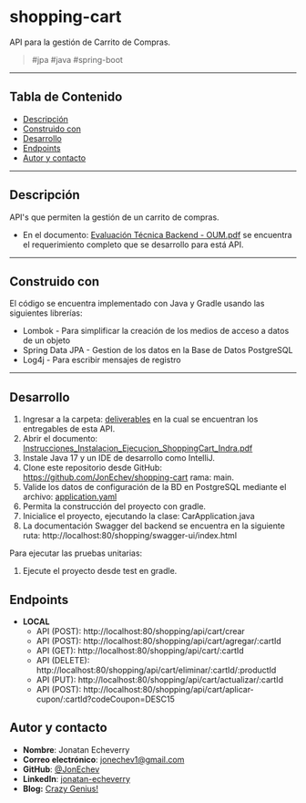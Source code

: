 # shopping-cart

API para la gestión de Carrito de Compras.

> <p>#jpa #java #spring-boot </p>

---

## Tabla de Contenido

- [Descripción](#descripción)
- [Construido con](#construido-con)
- [Desarrollo](#desarrollo)
- [Endpoints](#endpoints)
- [Autor y contacto](#autor-y-contacto)

---

## Descripción

API's que permiten la gestión de un carrito de compras. 

- En el documento: [Evaluación Técnica Backend - OUM.pdf](https://github.com/JonEchev/shopping-cart/blob/main/requirement_document/Evaluaci%C3%B3n%20T%C3%A9cnica%20Backend%20-%20OUM.pdf) se encuentra el requerimiento completo que se desarrollo para está API.

---

## Construido con

El código se encuentra implementado con Java y Gradle usando las siguientes librerías:

- Lombok - Para simplificar la creación de los medios de acceso a datos de un objeto
- Spring Data JPA - Gestion de los datos en la Base de Datos PostgreSQL
- Log4j - Para escribir mensajes de registro

---

## Desarrollo
1. Ingresar a la carpeta: [deliverables](https://github.com/JonEchev/shopping-cart/tree/main/deliverables) en la cual se encuentran los entregables de esta API.
2. Abrir el documento: [Instrucciones_Instalacion_Ejecucion_ShoppingCart_Indra.pdf](https://github.com/JonEchev/shopping-cart/blob/main/deliverables/Instrucciones_Instalacion_Ejecucion_ShoppingCart_Indra.pdf)
3. Instale Java 17 y un IDE de desarrollo como IntelliJ.
4. Clone este repositorio desde GitHub: https://github.com/JonEchev/shopping-cart rama: main.
5. Valide los datos de configuración de la BD en PostgreSQL mediante el archivo: [application.yaml](https://github.com/JonEchev/shopping-cart/blob/main/src/main/resources/application.yaml)
6. Permita la construcción del proyecto con gradle.
7. Inicialice el proyecto, ejecutando la clase: CarApplication.java
8. La documentación Swagger del backend se encuentra en la siguiente ruta: http://localhost:80/shopping/swagger-ui/index.html

Para ejecutar las pruebas unitarias:
1. Ejecute el proyecto desde test en gradle.

## Endpoints

- **LOCAL**
    - API (POST): http://localhost:80/shopping/api/cart/crear
    - API (POST): http://localhost:80/shopping/api/cart/agregar/:cartId
    - API (GET): http://localhost:80/shopping/api/cart/:cartId
    - API (DELETE): http://localhost:80/shopping/api/cart/eliminar/:cartId/:productId
    - API (PUT): http://localhost:80/shopping/api/cart/actualizar/:cartId
    - API (POST): http://localhost:80/shopping/api/cart/aplicar-cupon/:cartId?codeCoupon=DESC15

## Autor y contacto

- **Nombre**: Jonatan Echeverry
- **Correo electrónico**: jonechev1@gmail.com
- **GitHub**: [@JonEchev](https://github.com/JonEchev)
- **LinkedIn**: [jonatan-echeverry](https://www.linkedin.com/in/jonatan-echeverry-7130251a0/)
- **Blog:** [Crazy Genius!](https://crazycuestionct.blogspot.com/search/label/Programaci%C3%B3n)